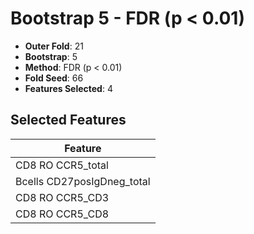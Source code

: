# Bootstrap 5 - FDR (p < 0.01)

- **Outer Fold**: 21
- **Bootstrap**: 5
- **Method**: FDR (p < 0.01)
- **Fold Seed**: 66
- **Features Selected**: 4

## Selected Features

| Feature |
|---------|
| CD8 RO CCR5_total |
| Bcells CD27posIgDneg_total |
| CD8 RO CCR5_CD3 |
| CD8 RO CCR5_CD8 |
